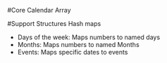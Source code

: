 #Core Calendar
Array

#Support Structures
Hash maps

 - Days of the week: Maps numbers to named days
 - Months: Maps numbers to named Months 
 - Events: Maps specific dates to events